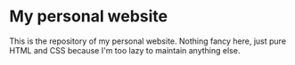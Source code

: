 # My personal website

This is the repository of my personal website. Nothing fancy here, just pure HTML and CSS because I'm too lazy to maintain anything else.

